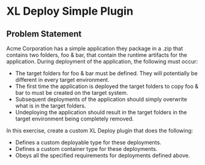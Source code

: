 # XL Deploy Simple Plugin

## Problem Statement
Acme Corporation has a simple application they package in a .zip that contains two folders, foo & bar, that contain the runtime artifacts for the application. During deployment of the application, the following must occur:
- The target folders for foo & bar must be defined. They will potentially be different in every target environment.
- The first time the application is deployed the target folders to copy foo & bar to must be created on the target system.
- Subsequent deployments of the application should simply overwrite what is in the target folders.
- Undeploying the application should result in the target folders in the target environment being completely removed.

In this exercise, create a custom XL Deploy plugin that does the following:
- Defines a custom deployable type for these deployments.
- Defines a custom container type for these deployments.
- Obeys all the specified requirements for deployments defined above.
